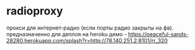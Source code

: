 # radioproxy
прокси для интернет-радио (если порты радио закрыты на фв). предназначенно для деплоя на heroku
демо - https://peaceful-sands-28280.herokuapp.com/splash?r=http://78.140.251.2:8101/rr_320
